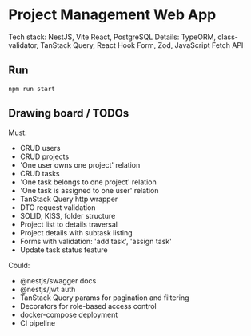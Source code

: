 # Project Management Web App

Tech stack: NestJS, Vite React, PostgreSQL
Details: TypeORM, class-validator, TanStack Query, React Hook Form, Zod, JavaScript Fetch API

## Run

```
npm run start
```

## Drawing board / TODOs

Must:
- CRUD users
- CRUD projects
- 'One user owns one project' relation
- CRUD tasks
- 'One task belongs to one project' relation
- 'One task is assigned to one user' relation
- TanStack Query http wrapper
- DTO request validation
- SOLID, KISS, folder structure
- Project list to details traversal
- Project details with subtask listing
- Forms with validation: 'add task', 'assign task'
- Update task status feature

Could:
- @nestjs/swagger docs
- @nestjs/jwt auth
- TanStack Query params for pagination and filtering
- Decorators for role-based access control
- docker-compose deployment
- CI pipeline